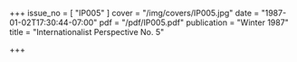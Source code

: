 +++
issue_no = [ "IP005" ]
cover = "/img/covers/IP005.jpg"
date = "1987-01-02T17:30:44-07:00"
pdf = "/pdf/IP005.pdf"
publication = "Winter 1987"
title = "Internationalist Perspective No. 5"

+++

